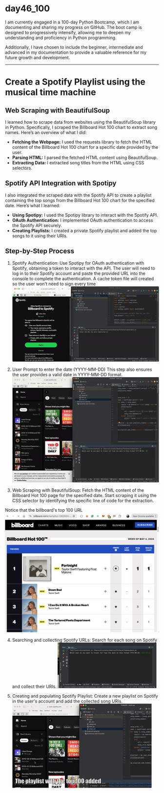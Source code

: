 # day46_100
I am currently engaged in a 100-day Python Bootcamp, which I am documenting and sharing my progress on GitHub. The boot camp is designed to progressively intensify, allowing me to deepen my understanding and proficiency in Python programming.

Additionally, I have chosen to include the beginner, intermediate and advanced in my documentation to provide a valuable reference for my future growth and development.

-------
# Create a Spotify Playlist using the musical time machine

## Web Scraping with BeautifulSoup
I learned how to scrape data from websites using the BeautifulSoup library in Python. Specifically, I scraped the Billboard Hot 100 chart to extract song names. Here’s an overview of what I did:

- __Fetching the Webpage:__ I used the requests library to fetch the HTML content of the Billboard Hot 100 chart for a specific date provided by the user.
- __Parsing HTML:__ I parsed the fetched HTML content using BeautifulSoup.
- __Extracting Data:__ I extracted song titles from the HTML using CSS selectors.

## Spotify API Integration with Spotipy
I also integrated the scraped data with the Spotify API to create a playlist containing the top songs from the Billboard Hot 100 chart for the specified date. Here’s what I learned:

- __Using Spotipy:__ I used the Spotipy library to interact with the Spotify API.
- __OAuth Authentication:__ I implemented OAuth authentication to access the Spotify API securely.
- __Creating Playlists:__ I created a private Spotify playlist and added the top songs to it using their URIs.

## Step-by-Step Process

1. Spotify Authentication:
Use Spotipy for OAuth authentication with Spotify, obtaining a token to interact with the API. The user will need to log in to their Spotify account and paste the provided URL into the console to complete the authentication. A cache token file will created so the user won't need to sign every time
![](https://github.com/AlvinChin1608/day46_100/blob/main/gif/Step%201_login.gif)

2. User Prompt to enter the date (YYYY-MM-DD)
This step also ensures the user provides a valid date in YYYY-MM-DD format.
![](https://github.com/AlvinChin1608/day46_100/blob/main/gif/Step%201.gif)

3. Web Scraping with BeautifulSoup:
Fetch the HTML content of the Billboard Hot 100 page for the specified date. Start scraping it using the CSS selector by identifying the specific line of code for the extraction.

Notice that the billboard's top 100 URL
![](https://github.com/AlvinChin1608/day46_100/blob/main/gif/Screenshot%202024-07-02%20at%2016.59.01.png)

4. Searching and collecting Spotify URLs:
Search for each song on Spotify and collect their URIs.
![](https://github.com/AlvinChin1608/day46_100/blob/main/gif/step%202.gif)

5. Creating and populating Spotify Playlist:
Create a new playlist on Spotify in the user's account and add the collected song URIs. 
![](https://github.com/AlvinChin1608/day46_100/blob/main/gif/step%203.gif)



